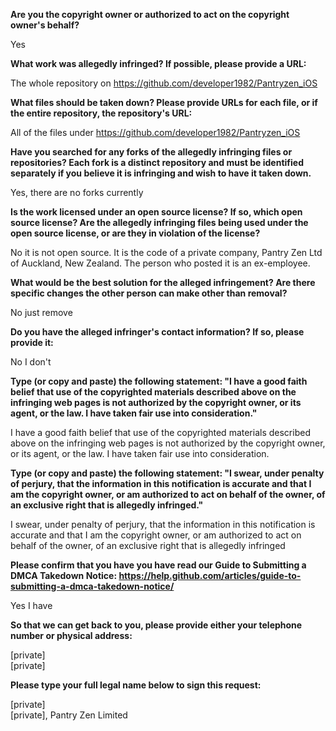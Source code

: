 **Are you the copyright owner or authorized to act on the copyright owner's behalf?**  

Yes

**What work was allegedly infringed? If possible, please provide a URL:**  

The whole repository on https://github.com/developer1982/Pantryzen_iOS

**What files should be taken down? Please provide URLs for each file, or if the entire repository, the repository's URL:**  

All of the files under https://github.com/developer1982/Pantryzen_iOS

**Have you searched for any forks of the allegedly infringing files or repositories? Each fork is a distinct repository and must be identified separately if you believe it is infringing and wish to have it taken down.**  

Yes, there are no forks currently

**Is the work licensed under an open source license? If so, which open source license? Are the allegedly infringing files being used under the open source license, or are they in violation of the license?**  

No it is not open source. It is the code of a private company, Pantry Zen Ltd of Auckland, New Zealand. The person who posted it is an ex-employee.

**What would be the best solution for the alleged infringement? Are there specific changes the other person can make other than removal?**  

No just remove

**Do you have the alleged infringer's contact information? If so, please provide it:**  

No I don't

**Type (or copy and paste) the following statement: "I have a good faith belief that use of the copyrighted materials described above on the infringing web pages is not authorized by the copyright owner, or its agent, or the law. I have taken fair use into consideration."**  

I have a good faith belief that use of the copyrighted materials described above on the infringing web pages is not authorized by the copyright owner, or its agent, or the law. I have taken fair use into consideration.

**Type (or copy and paste) the following statement: "I swear, under penalty of perjury, that the information in this notification is accurate and that I am the copyright owner, or am authorized to act on behalf of the owner, of an exclusive right that is allegedly infringed."**  

I swear, under penalty of perjury, that the information in this notification is accurate and that I am the copyright owner, or am authorized to act on behalf of the owner, of an exclusive right that is allegedly infringed

**Please confirm that you have you have read our Guide to Submitting a DMCA Takedown Notice: https://help.github.com/articles/guide-to-submitting-a-dmca-takedown-notice/**  

Yes I have

**So that we can get back to you, please provide either your telephone number or physical address:**  

[private]  
[private]  

**Please type your full legal name below to sign this request:**  

[private]  
[private], Pantry Zen Limited
